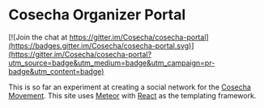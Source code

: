 # Cosecha Organizer Portal

[![Join the chat at https://gitter.im/Cosecha/cosecha-portal](https://badges.gitter.im/Cosecha/cosecha-portal.svg)](https://gitter.im/Cosecha/cosecha-portal?utm_source=badge&utm_medium=badge&utm_campaign=pr-badge&utm_content=badge)

This is so far an experiment at creating a social network for the [Cosecha Movement](http://movimientocosecha.com/). This site uses [Meteor](https://www.meteor.com/) with [React](https://facebook.github.io/react/) as the templating framework.
